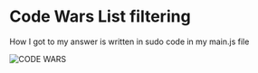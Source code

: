 # Code Wars List filtering
How I got to my answer is written in sudo code in my main.js file



![CODE WARS](/answer1.png)
